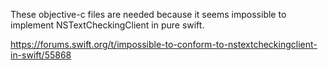 These objective-c files are needed because it seems impossible to implement NSTextCheckingClient in pure swift.

https://forums.swift.org/t/impossible-to-conform-to-nstextcheckingclient-in-swift/55868

